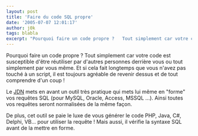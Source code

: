 ```yaml
---
layout: post
title: 'Faire du code SQL propre'
date: '2005-07-07 12:01:17'
author: j0k
tags: blabla
excerpt: "Pourquoi faire un code propre ?   Tout simplement car votre code est susceptible d'être réutiliser par d'autres personnes derrière vous ou tout simplement par vous même. Et si cela fait longtemps que vous n'avez pas touché à un script, il est toujours agréable de revenir dessus et de tout comprendre d'un coup !  \n  \nLe      …"
---
```


Pourquoi faire un code propre ?   Tout simplement car votre code est susceptible d'être réutiliser par d'autres personnes derrière vous ou tout simplement par vous même. Et si cela fait longtemps que vous n'avez pas touché à un script, il est toujours agréable de revenir dessus et de tout comprendre d'un coup !

Le [JDN](http://developpeur.journaldunet.com/tutoriel/sql/050707-sql-rendre-code-lisible.shtml) mets en avant un outil très pratique qui mets lui même en "forme" vos requêtes SQL (pour MySQL, Oracle, Access, MSSQL ...). Ainsi toutes vos requêtes seront normalisées de la même façon.

De plus, cet outil se paie le luxe de vous générer le code PHP, Java, C#, Delphi, VB... pour utiliser la requête ! Mais aussi, il vérifie la syntaxe SQL avant de la mettre en forme.
